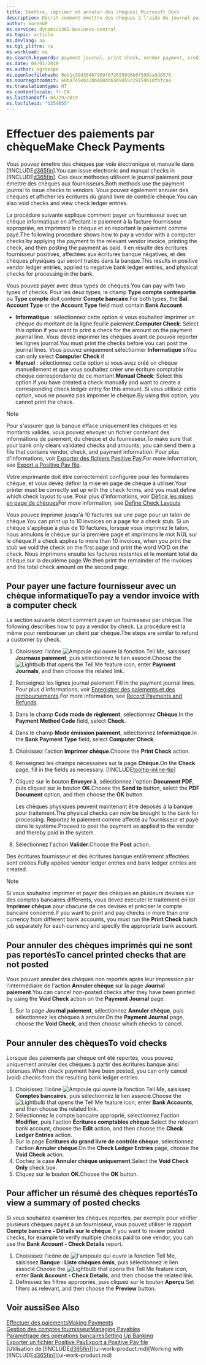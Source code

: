 ```yaml
---
title: Emettre, imprimer et annuler des chèques| Microsoft Docs
description: Décrit comment émettre des chèques à l'aide du journal paiement, imprimer des chèques, et annuler ou afficher les écritures du grand livre de contrôle chèque dans Business Central.
author: SorenGP
ms.service: dynamics365-business-central
ms.topic: article
ms.devlang: na
ms.tgt_pltfrm: na
ms.workload: na
ms.search.keywords: payment journal, print check, vendor payment, creditor, debt, balance due, AP
ms.date: 04/01/2019
ms.author: sgroespe
ms.openlocfilehash: 0eb1c99d38467969f072659996b0f598ba9d6576
ms.sourcegitcommit: 60b87e5eb32bb408dd65b9855c29159b1dfbfca8
ms.translationtype: HT
ms.contentlocale: fr-CA
ms.lasthandoff: 04/29/2019
ms.locfileid: "1254055"
---
```

# <a name="make-check-payments"></a><span data-ttu-id="f7234-103">Effectuer des paiements par chèque</span><span class="sxs-lookup"><span data-stu-id="f7234-103">Make Check Payments</span></span>
<span data-ttu-id="f7234-104">Vous pouvez émettre des chèques par voie électronique et manuelle dans [!INCLUDE[d365fin](includes/d365fin_md.md)].</span><span class="sxs-lookup"><span data-stu-id="f7234-104">You can issue electronic and manual checks in [!INCLUDE[d365fin](includes/d365fin_md.md)].</span></span> <span data-ttu-id="f7234-105">Ces deux méthodes utilisent le journal paiement pour émettre des chèques aux fournisseurs.</span><span class="sxs-lookup"><span data-stu-id="f7234-105">Both methods use the payment journal to issue checks to vendors.</span></span> <span data-ttu-id="f7234-106">Vous pouvez également annuler des chèques et afficher les écritures du grand livre de contrôle chèque.</span><span class="sxs-lookup"><span data-stu-id="f7234-106">You can also void checks and view check ledger entries.</span></span>

<span data-ttu-id="f7234-107">La procédure suivante explique comment payer un fournisseur avec un chèque informatique en affectant le paiement à la facture fournisseur appropriée, en imprimant le chèque et en reportant le paiement comme payé.</span><span class="sxs-lookup"><span data-stu-id="f7234-107">The following procedure shows how to pay a vendor with a computer checks by applying the payment to the relevant vendor invoice, printing the check, and then posting the payment as paid.</span></span> <span data-ttu-id="f7234-108">Il en résulte des écritures fournisseur positives, affectées aux écritures banque négatives, et des chèques physiques qui seront traités dans la banque.</span><span class="sxs-lookup"><span data-stu-id="f7234-108">This results in positive vendor ledger entries, applied to negative bank ledger entries, and physical checks for processing in the bank.</span></span>

<span data-ttu-id="f7234-109">Vous pouvez payer avec deux types de chèques.</span><span class="sxs-lookup"><span data-stu-id="f7234-109">You can pay with two types of checks.</span></span> <span data-ttu-id="f7234-110">Pour les deux types, le champ **Type compte contrepartie** ou **Type compte** doit contenir **Compte bancaire**.</span><span class="sxs-lookup"><span data-stu-id="f7234-110">For both types, the **Bal. Account Type** or the **Account Type** field must contain **Bank Account**.</span></span>

- <span data-ttu-id="f7234-111">**Informatique** : sélectionnez cette option si vous souhaitez imprimer un chèque du montant de la ligne feuille paiement.</span><span class="sxs-lookup"><span data-stu-id="f7234-111">**Computer Check**: Select this option if you want to print a check for the amount on the payment journal line.</span></span> <span data-ttu-id="f7234-112">Vous devez imprimer les chèques avant de pouvoir reporter les lignes journal.</span><span class="sxs-lookup"><span data-stu-id="f7234-112">You must print the checks before you can post the journal lines.</span></span> <span data-ttu-id="f7234-113">Vous pouvez uniquement sélectionner **Informatique** si</span><span class="sxs-lookup"><span data-stu-id="f7234-113">You can only select **Computer Check** if</span></span>
- <span data-ttu-id="f7234-114">**Manuel** : sélectionnez cette option si vous avez créé un chèque manuellement et que vous souhaitez créer une écriture comptable chèque correspondante de ce montant.</span><span class="sxs-lookup"><span data-stu-id="f7234-114">**Manual Check**: Select this option if you have created a check manually and want to create a corresponding check ledger entry for this amount.</span></span> <span data-ttu-id="f7234-115">Si vous utilisez cette option, vous ne pouvez pas imprimer le chèque.</span><span class="sxs-lookup"><span data-stu-id="f7234-115">By using this option, you cannot print the check.</span></span>

> [!NOTE]  
> <span data-ttu-id="f7234-116">Pour s'assurer que la banque efface uniquement les chèques et les montants validés, vous pouvez envoyer un fichier contenant des informations de paiement, du chèque et du fournisseur.</span><span class="sxs-lookup"><span data-stu-id="f7234-116">To make sure that your bank only clears validated checks and amounts, you can send them a file that contains vendor, check, and payment information.</span></span> <span data-ttu-id="f7234-117">Pour plus d'informations, voir [Exporter des fichiers Positive Pay](finance-how-positive-pay.md).</span><span class="sxs-lookup"><span data-stu-id="f7234-117">For more information, see [Export a Positive Pay file](finance-how-positive-pay.md).</span></span>

<span data-ttu-id="f7234-118">Votre imprimante doit être correctement configurée pour les formulaires chèque, et vous devez définir la mise en page de chèque à utiliser.</span><span class="sxs-lookup"><span data-stu-id="f7234-118">Your printer must be correctly set up with the check forms, and you must define which check layout to use.</span></span> <span data-ttu-id="f7234-119">Pour plus d'informations, voir [Définir les mises en page de chèques](finance-how-define-check-layouts.md)</span><span class="sxs-lookup"><span data-stu-id="f7234-119">For more information, see [Define Check Layouts](finance-how-define-check-layouts.md)</span></span>

<span data-ttu-id="f7234-120">Vous pouvez imprimer jusqu'à 10 factures sur une page pour un talon de chèque.</span><span class="sxs-lookup"><span data-stu-id="f7234-120">You can print up to 10 invoices on a page for a check stub.</span></span> <span data-ttu-id="f7234-121">Si un chèque s'applique à plus de 10 factures, lorsque vous imprimez le talon, nous annulons le chèque sur la première page et imprimons le mot NUL sur le chèque.</span><span class="sxs-lookup"><span data-stu-id="f7234-121">If a check applies to more than 10 invoices, when you print the stub we void the check on the first page and print the word VOID on the check.</span></span> <span data-ttu-id="f7234-122">Nous imprimons ensuite les factures restantes et le montant total du chèque sur la deuxième page.</span><span class="sxs-lookup"><span data-stu-id="f7234-122">We then print the remainder of the invoices and the total check amount on the second page.</span></span> 

## <a name="to-pay-a-vendor-invoice-with-a-computer-check"></a><span data-ttu-id="f7234-123">Pour payer une facture fournisseur avec un chèque informatique</span><span class="sxs-lookup"><span data-stu-id="f7234-123">To pay a vendor invoice with a computer check</span></span>
<span data-ttu-id="f7234-124">La section suivante décrit comment payer un fournisseur par chèque.</span><span class="sxs-lookup"><span data-stu-id="f7234-124">The following describes how to pay a vendor by check.</span></span> <span data-ttu-id="f7234-125">La procédure est la même pour rembourser un client par chèque.</span><span class="sxs-lookup"><span data-stu-id="f7234-125">The steps are similar to refund a customer by check.</span></span>

1. <span data-ttu-id="f7234-126">Choisissez l'icône ![Ampoule qui ouvre la fonction Tell Me](media/ui-search/search_small.png "Dites-moi ce que vous voulez faire"), saisissez **Journaux paiement**, puis sélectionnez le lien associé.</span><span class="sxs-lookup"><span data-stu-id="f7234-126">Choose the ![Lightbulb that opens the Tell Me feature](media/ui-search/search_small.png "Tell me what you want to do") icon, enter **Payment Journals**, and then choose the related link.</span></span>
2. <span data-ttu-id="f7234-127">Renseignez les lignes journal paiement.</span><span class="sxs-lookup"><span data-stu-id="f7234-127">Fill in the payment journal lines.</span></span> <span data-ttu-id="f7234-128">Pour plus d'informations, voir [Enregistrer des paiements et des remboursements](payables-how-post-payments-refunds.md).</span><span class="sxs-lookup"><span data-stu-id="f7234-128">For more information, see [Record Payments and Refunds](payables-how-post-payments-refunds.md).</span></span>
3. <span data-ttu-id="f7234-129">Dans le champ **Code mode de règlement**, sélectionnez **Chèque**.</span><span class="sxs-lookup"><span data-stu-id="f7234-129">In the **Payment Method Code** field, select **Check**.</span></span>
4. <span data-ttu-id="f7234-130">Dans le champ **Mode émission paiement**, sélectionnez **Informatique**.</span><span class="sxs-lookup"><span data-stu-id="f7234-130">In the **Bank Payment Type** field, select **Computer Check**.</span></span>
5. <span data-ttu-id="f7234-131">Choisissez l'action **Imprimer chèque**.</span><span class="sxs-lookup"><span data-stu-id="f7234-131">Choose the **Print Check** action.</span></span>
6. <span data-ttu-id="f7234-132">Renseignez les champs nécessaires sur la page **Chèque**.</span><span class="sxs-lookup"><span data-stu-id="f7234-132">On the **Check** page, fill in the fields as necessary.</span></span> [!INCLUDE[tooltip-inline-tip](includes/tooltip-inline-tip_md.md)]
7. <span data-ttu-id="f7234-133">Cliquez sur le bouton **Envoyer à**, sélectionnez l'option **Document PDF**, puis cliquez sur le bouton **OK**.</span><span class="sxs-lookup"><span data-stu-id="f7234-133">Choose the **Send to** button, select the **PDF Document** option, and then choose the **OK** button.</span></span>

    <span data-ttu-id="f7234-134">Les chèques physiques peuvent maintenant être déposés à la banque pour traitement.</span><span class="sxs-lookup"><span data-stu-id="f7234-134">The physical checks can now be brought to the bank for processing.</span></span> <span data-ttu-id="f7234-135">Reportez le paiement comme affecté au fournisseur et payé dans le système.</span><span class="sxs-lookup"><span data-stu-id="f7234-135">Proceed to post the payment as applied to the vendor and thereby paid in the system.</span></span>
8. <span data-ttu-id="f7234-136">Sélectionnez l'action **Valider**.</span><span class="sxs-lookup"><span data-stu-id="f7234-136">Choose the **Post** action.</span></span>

<span data-ttu-id="f7234-137">Des écritures fournisseur et des écritures banque entièrement affectées sont créées.</span><span class="sxs-lookup"><span data-stu-id="f7234-137">Fully applied vendor ledger entries and bank ledger entries are created.</span></span>

> [!NOTE]  
> <span data-ttu-id="f7234-138">Si vous souhaitez imprimer et payer des chèques en plusieurs devises sur des comptes bancaires différents, vous devez exécuter le traitement en lot **Imprimer chèque** pour chacune de ces devises et préciser le compte bancaire concerné.</span><span class="sxs-lookup"><span data-stu-id="f7234-138">If you want to print and pay checks in more than one currency from different bank accounts, you must run the **Print Check** batch job separately for each currency and specify the appropriate bank account.</span></span>

## <a name="to-cancel-printed-checks-that-are-not-posted"></a><span data-ttu-id="f7234-139">Pour annuler des chèques imprimés qui ne sont pas reportés</span><span class="sxs-lookup"><span data-stu-id="f7234-139">To cancel printed checks that are not posted</span></span>
<span data-ttu-id="f7234-140">Vous pouvez annuler des chèques non reportés après leur impression par l'intermédiaire de l'action **Annuler chèque** sur la page **Journal paiement**.</span><span class="sxs-lookup"><span data-stu-id="f7234-140">You can cancel non-posted checks after they have been printed by using the **Void Check** action on the **Payment Journal** page.</span></span>

1. <span data-ttu-id="f7234-141">Sur la page **Journal paiement**, sélectionnez **Annuler chèque**, puis sélectionnez les chèques à annuler.</span><span class="sxs-lookup"><span data-stu-id="f7234-141">On the **Payment Journal** page, choose the **Void Check**, and then choose which checks to cancel.</span></span>

## <a name="to-void-checks"></a><span data-ttu-id="f7234-142">Pour annuler des chèques</span><span class="sxs-lookup"><span data-stu-id="f7234-142">To void checks</span></span>
<span data-ttu-id="f7234-143">Lorsque des paiements par chèque ont été reportés, vous pouvez uniquement annuler des chèques à partir des écritures banque ainsi obtenues.</span><span class="sxs-lookup"><span data-stu-id="f7234-143">When check payment have been posted, you can only cancel (void) checks from the resulting bank ledger entries.</span></span>

1. <span data-ttu-id="f7234-144">Choisissez l'icône ![Ampoule qui ouvre la fonction Tell Me](media/ui-search/search_small.png "Dites-moi ce que vous voulez faire"), saisissez **Comptes bancaires**, puis sélectionnez le lien associé.</span><span class="sxs-lookup"><span data-stu-id="f7234-144">Choose the ![Lightbulb that opens the Tell Me feature](media/ui-search/search_small.png "Tell me what you want to do") icon, enter **Bank Accounts**, and then choose the related link.</span></span>
2. <span data-ttu-id="f7234-145">Sélectionnez le compte bancaire approprié, sélectionnez l'action **Modifier**, puis l'action **Écritures comptables chèque**.</span><span class="sxs-lookup"><span data-stu-id="f7234-145">Select the relevant bank account, choose the **Edit** action, and then choose the **Check Ledger Entries** action.</span></span>
3. <span data-ttu-id="f7234-146">Sur la page **Écritures du grand livre de contrôle chèque**, sélectionnez l'action **Annuler chèque**.</span><span class="sxs-lookup"><span data-stu-id="f7234-146">On the **Check Ledger Entries** page, choose the **Void Check** action.</span></span>
4. <span data-ttu-id="f7234-147">Cochez la case **Annuler chèque uniquement**.</span><span class="sxs-lookup"><span data-stu-id="f7234-147">Select the **Void Check Only** check box.</span></span>
5. <span data-ttu-id="f7234-148">Cliquez sur le bouton **OK**.</span><span class="sxs-lookup"><span data-stu-id="f7234-148">Choose the **OK** button.</span></span>

## <a name="to-view-a-summary-of-posted-checks"></a><span data-ttu-id="f7234-149">Pour afficher un résumé des chèques reportés</span><span class="sxs-lookup"><span data-stu-id="f7234-149">To view a summary of posted checks</span></span>
<span data-ttu-id="f7234-150">Si vous souhaitez examiner les chèques reportés, par exemple pour vérifier plusieurs chèques payés à un fournisseur, vous pouvez utiliser le rapport **Compte bancaire - Détails sur le chèque**.</span><span class="sxs-lookup"><span data-stu-id="f7234-150">If you want to review posted checks, for example to verify multiple checks paid to one vendor, you can use the **Bank Account - Check Details** report.</span></span>
1. <span data-ttu-id="f7234-151">Choisissez l'icône de ![l'ampoule qui ouvre la fonction Tell Me](media/ui-search/search_small.png "Dites-moi ce que vous voulez faire"), saisissez **Banque : Liste chèques émis**, puis sélectionnez le lien associé.</span><span class="sxs-lookup"><span data-stu-id="f7234-151">Choose the ![Lightbulb that opens the Tell Me feature](media/ui-search/search_small.png "Tell me what you want to do") icon, enter **Bank Account - Check Details**, and then choose the related link.</span></span>
2. <span data-ttu-id="f7234-152">Définissez les filtres appropriés, puis cliquez sur le bouton **Aperçu**.</span><span class="sxs-lookup"><span data-stu-id="f7234-152">Set filters as relevant, and then choose the **Preview** button.</span></span>

## <a name="see-also"></a><span data-ttu-id="f7234-153">Voir aussi</span><span class="sxs-lookup"><span data-stu-id="f7234-153">See Also</span></span>
[<span data-ttu-id="f7234-154">Effectuer des paiements</span><span class="sxs-lookup"><span data-stu-id="f7234-154">Making Payments</span></span>](payables-make-payments.md)  
[<span data-ttu-id="f7234-155">Gestion des comptes fournisseur</span><span class="sxs-lookup"><span data-stu-id="f7234-155">Managing Payables</span></span>](payables-manage-payables.md)  
[<span data-ttu-id="f7234-156">Paramétrage des opérations bancaires</span><span class="sxs-lookup"><span data-stu-id="f7234-156">Setting Up Banking</span></span>](bank-setup-banking.md)  
[<span data-ttu-id="f7234-157">Exporter un fichier Positive Pay</span><span class="sxs-lookup"><span data-stu-id="f7234-157">Export a Positive Pay file</span></span>](finance-how-positive-pay.md)  
<span data-ttu-id="f7234-158">[Utilisation de [!INCLUDE[d365fin](includes/d365fin_md.md)]](ui-work-product.md)</span><span class="sxs-lookup"><span data-stu-id="f7234-158">[Working with [!INCLUDE[d365fin](includes/d365fin_md.md)]](ui-work-product.md)</span></span>  
